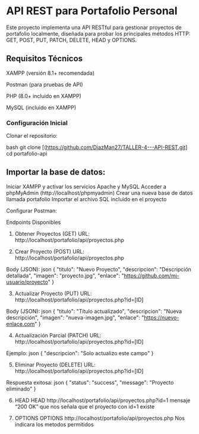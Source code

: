 # API REST para Portafolio Personal
Este proyecto implementa una API RESTful para gestionar proyectos de portafolio localmente, diseñada para probar los principales métodos HTTP: GET, POST, PUT, PATCH, DELETE, HEAD y OPTIONS.

## Requisitos Técnicos
XAMPP (versión 8.1+ recomendada)

Postman (para pruebas de API)

PHP (8.0+ incluido en XAMPP)

MySQL (incluido en XAMPP)

### Configuración Inicial
Clonar el repositorio:

bash
git clone [(https://github.com/DiazMan27/TALLER-4---API-REST.git]
cd portafolio-api

## Importar la base de datos:

Iniciar XAMPP y activar los servicios Apache y MySQL
Acceder a phpMyAdmin (http://localhost/phpmyadmin)
Crear una nueva base de datos llamada portafolio
Importar el archivo SQL incluido en el proyecto

Configurar Postman:

Endpoints Disponibles
1. Obtener Proyectos (GET)
URL: http://localhost/portafolio/api/proyectos.php

2. Crear Proyecto (POST)
URL: http://localhost/portafolio/api/proyectos.php

Body (JSON):
json
{
    "titulo": "Nuevo Proyecto",
    "descripcion": "Descripción detallada",
    "imagen": "proyecto.jpg",
    "enlace": "https://github.com/mi-usuario/proyecto"
}

3. Actualizar Proyecto (PUT)
URL: http://localhost/portafolio/api/proyectos.php?id=[ID]

Body (JSON):
json
{
    "titulo": "Título actualizado",
    "descripcion": "Nueva descripción",
    "imagen": "nueva-imagen.jpg",
    "enlace": "https://nuevo-enlace.com"
}

4. Actualización Parcial (PATCH)
URL: http://localhost/portafolio/api/proyectos.php?id=[ID]

Ejemplo:
json
{
    "descripcion": "Solo actualizo este campo"
}

5. Eliminar Proyecto (DELETE)
URL: http://localhost/portafolio/api/proyectos.php?id=[ID]

Respuesta exitosa:
json
{
    "status": "success",
    "message": "Proyecto eliminado"
}

6. HEAD
   HEAD http://localhost/portafolio/api/proyectos.php?id=1
mensaje “200 OK” que nos señala que el proyecto con id=1 existe

8. OPTIONS
   OPTIONS http://localhost/portafolio/api/proyectos.php
Nos indicara los metodos permitidos
